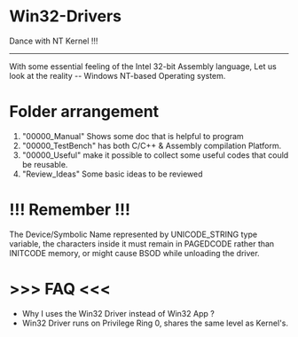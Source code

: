 #  Win32-Drivers

Dance with NT Kernel !!!

------------------------------------------
With some essential feeling of the Intel 32-bit Assembly language,
Let us look at the reality --  Windows NT-based Operating system.


# Folder arrangement
1. "00000_Manual"  Shows some doc that is helpful to program
2. "00000_TestBench"  has both C/C++ & Assembly compilation Platform.
3. "00000_Useful" make it possible to collect some useful codes that could be reusable.
4. "Review_Ideas"   Some basic ideas to be reviewed


# !!! Remember !!!
The Device/Symbolic Name represented by UNICODE_STRING type variable,
 the characters inside it must remain in PAGEDCODE rather than INITCODE memory,
 or might cause BSOD while unloading the driver. 

# >>> FAQ <<<
- Why I uses the Win32 Driver instead of Win32 App ?
- Win32 Driver runs on Privilege Ring 0, shares the same level as Kernel's.